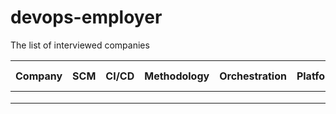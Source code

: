 # devops-employer
The list of interviewed companies

|Company|SCM|CI/CD|Methodology|Orchestration|Platform|Bonus|Parking|Vacation Days|
|---|---|---|---|---|---|---|---|---|
|   |   |   |   |   |   |   |   |   |
|   |   |   |   |   |   |   |   |   |
|   |   |   |   |   |   |   |   |   | 
